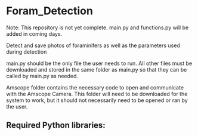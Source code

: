 # Foram_Detection

Note: This repository is not yet complete.  main.py and functions.py will be added in coming days.

Detect and save photos of foraminifers as well as the parameters used during detection 

main.py should be the only file the user needs to run.  All other files must be downloaded and stored in the same folder as main.py so that they can be called by main.py as needed.

Amscope folder contains the necessary code to open and communicate with the Amscope Camera.  This folder will need to be downloaded for the system to work, but it should not necessarily need to be opened or ran by the user.

Required Python libraries:
  -
